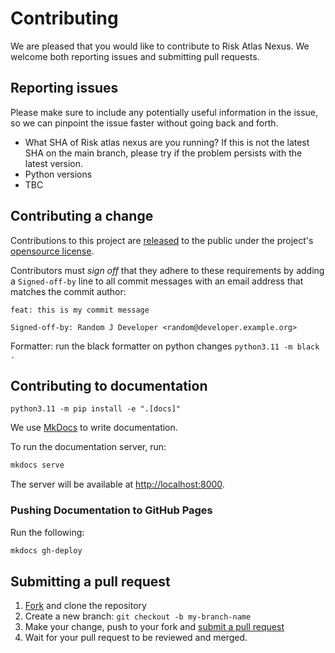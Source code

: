 # Contributing

[fork]: https://github.com/IBM/risk-atlas-nexus/fork
[pr]: https://github.com/IBM/risk-atlas-nexus/compare
[released]: https://help.github.com/articles/github-terms-of-service/

We are pleased that you would like to contribute to Risk Atlas Nexus. We welcome both reporting issues and submitting pull requests.

## Reporting issues
Please make sure to include any potentially useful information in the issue, so we can pinpoint the issue faster without going back and forth.

- What SHA of Risk atlas nexus are you running? If this is not the latest SHA on the main branch, please try if the problem persists with the latest version.
- Python versions 
- TBC

## Contributing a change
Contributions to this project are [released][released] to the public under the project's [opensource license](https://github.com/IBM/risk-atlas-nexus/blob/main/LICENSE).

Contributors must _sign off_ that they adhere to these requirements by adding a `Signed-off-by` line to all commit messages with an email address that matches the commit author:

```
feat: this is my commit message

Signed-off-by: Random J Developer <random@developer.example.org>
```
Formatter: run the black formatter on python changes
`python3.11 -m black .`

## Contributing to documentation
`python3.11 -m pip install -e ".[docs]"`

We use [MkDocs](https://www.mkdocs.org/) to write documentation.

To run the documentation server, run:

```bash
mkdocs serve
```

The server will be available at [http://localhost:8000](http://localhost:8000).

### Pushing Documentation to GitHub Pages

Run the following:

```bash
mkdocs gh-deploy
```


## Submitting a pull request

1. [Fork][fork] and clone the repository
2. Create a new branch: `git checkout -b my-branch-name`
3. Make your change, push to your fork and [submit a pull request][pr]
4. Wait for your pull request to be reviewed and merged.

